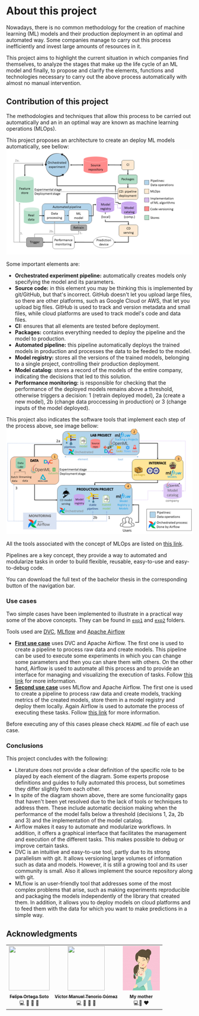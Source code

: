 # About this project

Nowadays, there is no common methodology for the creation of machine learning (ML) models and their production deployment in an optimal and automated way. Some companies manage to carry out this process inefficiently and invest large amounts of resources in it.

This project aims to highlight the current situation in which companies find themselves, to analyze the stages that make up the life cycle of an ML model and finally, to propose and clarify the elements, functions and technologies necessary to carry out the above process automatically with almost no manual intervention.

## Contribution of this project
The methodologies and techniques that allow this process to be carried out automatically and an in an optimal way are known as machine learning operations (MLOps).

This project proposes an architecture to create an deploy ML models automatically, see bellow:
![Fully automated high-level process](assets/images/high_level.png "Fully automated process")

Some important elements are:
- **Orchestrated experiment pipeline:** automatically creates models only specifying the model and its parameters.
- **Source code:** in this element you may be thinking this is implemented by git/GitHub, but that's incorrect. GitHub doesn't let you upload large files, so there are other platforms, such as Google Cloud or AWS, that let you upload big files. GitHub is used to track and version metadata and small files, while cloud platforms are used to track model's code and data files.
- **CI:** ensures that all elements are tested before deployment.
- **Packages:** contains everything needed to deploy the pipeline and the model to production.
- **Automated pipeline:** this pipeline automatically deploys the trained models in production and processes the data to be feeded to the model.
- **Model registry:** stores all the versions of the trained models, belonging to a single project, controlling their production deployment.
- **Model catalog:** stores a record of the models of the entire company, indicating the decisions that led to this solution.
- **Performance monitoring:** is responsible for checking that the performance of the deployed models remains above a threshold, otherwise triggers a decision: 1 (retrain deployed model), 2a (create a new model), 2b (change data proccessing in production) or 3 (change inputs of the model deployed).

This project also indicates the software tools that implement each step of the process above, see image bellow:
![Tools that take care of implementing each step](assets/images/tools.png "Tools in fully automated process")

All the tools associated with the concept of MLOps are listed on [this link](https://github.com/EthicalML/awesome-production-machine-learning#model-serving-and-monitoring).

Pipelines are a key concept, they provide a way to automated and modularize tasks in order to build flexible, reusable, easy-to-use and easy-to-debug code.

You can download the full text of the bachelor thesis in the corresponding button of the navigation bar.

### Use cases

Two simple cases have been implemented to illustrate in a practical way some of the above concepts. They can be found in [`exp1`](./exp1.html) and [`exp2`](./exp2.html) folders.

Tools used are [DVC](https://dvc.org/), [MLflow](https://www.mlflow.org/) and [Apache Airflow](https://airflow.apache.org/docs/apache-airflow/stable/index.html)

- [**First use case**](./exp1.html) uses DVC and Apache Airflow. The first one is used to create a pipeline to process raw data and create models. This pipeline can be used to execute some experiments in which you can change some parameters and then you can share them with others. On the other hand, Airflow is used to automate all this process and to provide an interface for managing and visualizing the execution of tasks. Follow [this link](./exp1.html) for more information. 
- [**Second use case**](./exp2.html)  uses MLflow and Apache Airflow. The first one is used to create a pipeline to process raw data and create models, tracking metrics of the created models, store them in a model registry and deploy them locally. Again Airflow is used to automate the process of executing these tasks. Follow [this link](./exp2.html) for more information.

Before executing any of this cases please check `README.md` file of each use case.

### Conclusions

This project concludes with the following:
- Literature does not provide a clear definition of the specific role to be played by each element of the diagram. Some experts propose definitions and guides to fully automated this process, but sometimes they differ slightly from each other.
- In spite of the diagram shown above, there are some funcionality gaps that haven't been yet resolved due to the lack of tools or techniques to address them. These include automatic decision making when the performance of the model falls below a threshold (decisions 1, 2a, 2b and 3) and the implementation of the model catalog.
- Airflow makes it easy to automate and modularize workflows. In addition, it offers a graphical interface that facilitates the management and execution of the different tasks. This makes possible to debug or improve certain tasks.
- DVC is an intuitive and easy-to-use tool, partly due to its strong parallelism with git. It allows versioning large volumes of information such as data and models. However, it is still a growing tool and its user community is small. Also it allows implement the source repository along with git.
-  MLflow is an user-friendly tool that addresses some of the most complex problems that arise, such as making experiments reproducible and packaging the models independently of the library that created them. In addition, it allows you to deploy models on cloud platforms and to feed them with the data for which you want to make predictions in a simple way. 


## Acknowledgments
<table>
  <tr>
<td align="center"><a href="https://github.com/glimmerphoenix"><img src="https://avatars.githubusercontent.com/u/1359409?v=4" height="120" width="110px;" alt=""/><br /><sub><b>Felipe Ortega Soto</b></sub></a><br /><a title="Code">💻</a> <a title="Answering Questions">💬</a> <a title="Documentation">📖</a> <a title="Talks" >📢</a></td>
  
<td align="center"><a href="https://github.com/vmtenorio"><img src="https://github.com/vmtenorio/vmtenorio.github.io/blob/master/images/vmtg.jpg?raw=true" height="120" width="100px;" alt=""/><br /><sub><b>Víctor Manuel Tenorio Gómez</b></sub></a><br /><a title="Code">💻</a> <a title="Answering Questions">💬</a> <a title="Documentation">📖</a> <a title="Reviewed Pull Requests" >👀</a></td>

<td align="center"><img src="assets/images/mother.jpg?raw=true" height="120" width="100px;" alt=""/><br /><sub><b>My mother</b></sub><br /><a title="Code">💻<a title="Reviewed Pull Requests" >👀</a> <strong> ❤️ </strong></a></td>
</tr>  
</table>


